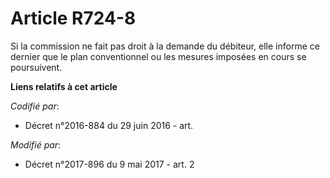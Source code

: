 # Article R724-8

Si la commission ne fait pas droit à la demande du débiteur, elle informe ce dernier que le plan conventionnel ou les mesures
imposées en cours se poursuivent.

**Liens relatifs à cet article**

_Codifié par_:

  - Décret n°2016-884 du 29 juin 2016 - art.

_Modifié par_:

  - Décret n°2017-896 du 9 mai 2017 - art. 2
